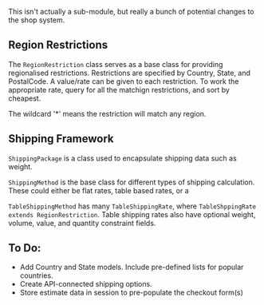 This isn't actually a sub-module, but really a bunch of potential changes to the shop system.

## Region Restrictions

The `RegionRestriction` class serves as a base class for providing regionalised restrictions.
Restrictions are specified by Country, State, and PostalCode. A value/rate can be given to each
restriction. To work the appropriate rate, query for all the matchign restrictions, and sort
by cheapest.

The wildcard '*' means the restriction will match any region.

## Shipping Framework

`ShippingPackage` is a class used to encapsulate shipping data such as weight.

`ShippingMethod` is the base class for different types of shipping calculation.
These could either be flat rates, table based rates, or a

`TableShippingMethod` has many `TableShippingRate`, where `TableShppingRate extends RegionRestriction`.
Table shipping rates also have optional weight, volume, value, and quantity constraint fields.

## To Do:

 * Add Country and State models. Include pre-defined lists for popular countries.
 * Create API-connected shipping options.
 * Store estimate data in session to pre-populate the checkout form(s)